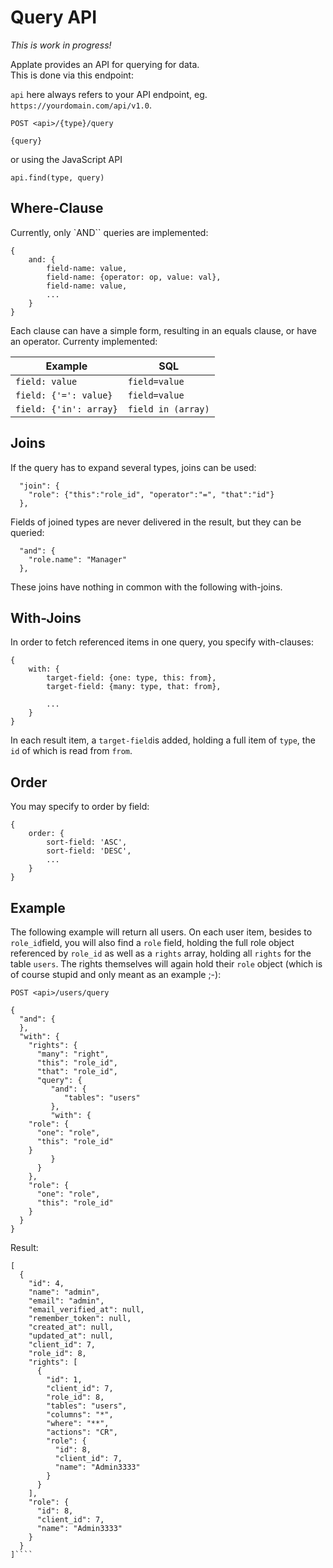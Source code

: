 # Query API

_This is work in progress!_

Applate provides an API for querying for data.  
This is done via this endpoint:

``api`` here always refers to your API endpoint, eg. 
`https://yourdomain.com/api/v1.0`.

````
POST <api>/{type}/query

{query}
````
or using the JavaScript API
````
api.find(type, query)
````

## Where-Clause

Currently, only `AND`` queries are implemented:
````
{
    and: {
        field-name: value,
        field-name: {operator: op, value: val},
        field-name: value,
        ...
    }
}               
````
Each clause can have a simple form, resulting in an equals clause, 
or have an operator. Currenty implemented:

|Example|SQL|
|---|---|
|``field: value``|``field=value``|
|``field: {'=': value}``|``field=value``|
|``field: {'in': array}``|``field in (array)``|


## Joins
If the query has to expand several types, joins can be used:
````
  "join": {
    "role": {"this":"role_id", "operator":"=", "that":"id"}
  },
````
Fields of joined types are never delivered in the result, 
but they can be queried:
````
  "and": {
    "role.name": "Manager"
  },
````
These joins have nothing in common with the following with-joins.

## With-Joins

In order to fetch referenced items in one query, 
you specify with-clauses:
````
{
    with: {
        target-field: {one: type, this: from},
        target-field: {many: type, that: from},

        ...
    }
}               
````
In each result item, a `target-field`is added, holding 
a full item of ``type``, the `id` of which is read 
from ``from``.

## Order

You may specify to order by field:

````
{
    order: {
        sort-field: 'ASC',
        sort-field: 'DESC',
        ...
    }
}               
````

## Example

The following example will return all users.
On each user item, besides to ``role_id``field, you will also find 
a `role` field, holding the full role object referenced
by ``role_id`` as well as a ``rights`` array, holding all ``rights`` 
for the table ``users``. The rights themselves will again hold their 
``role`` object (which is of course stupid and only meant as an example ;-): 

````
POST <api>/users/query

{
  "and": {
  },
  "with": {
    "rights": {
      "many": "right",
      "this": "role_id",
      "that": "role_id",
      "query": {
         "and": {
            "tables": "users"
         },
         "with": {
    "role": {
      "one": "role",
      "this": "role_id"
    }
         }
      }
    },
    "role": {
      "one": "role",
      "this": "role_id"
    }
  }
}
````

Result:

````
[
  {
    "id": 4,
    "name": "admin",
    "email": "admin",
    "email_verified_at": null,
    "remember_token": null,
    "created_at": null,
    "updated_at": null,
    "client_id": 7,
    "role_id": 8,
    "rights": [
      {
        "id": 1,
        "client_id": 7,
        "role_id": 8,
        "tables": "users",
        "columns": "*",
        "where": "**",
        "actions": "CR",
        "role": {
          "id": 8,
          "client_id": 7,
          "name": "Admin3333"
        }
      }
    ],
    "role": {
      "id": 8,
      "client_id": 7,
      "name": "Admin3333"
    }
  }
]````




